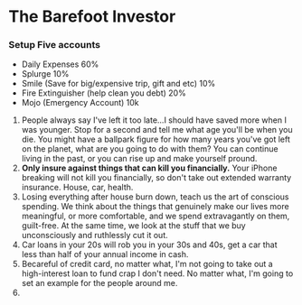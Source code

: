 # The Barefoot Investor

### Setup Five accounts
- Daily Expenses 60%
- Splurge 10%
- Smile (Save for big/expensive trip, gift and etc) 10%
- Fire Extinguisher (help clean you debt) 20%
- Mojo (Emergency Account) 10k

1. People always say I've left it too late...I should have saved more when I was younger. Stop for a second and tell me what age you'll be when you die. You might have a ballpark figure for how many years you've got left on the planet, what are you going to do with them? You can continue living in the past, or you can rise up and make yourself pround. 
2. **Only insure against things that can kill you financially.** Your iPhone breaking will not kill you financially, so don't take out extended warranty insurance. House, car, health.
3. Losing everything after house burn down, teach us the art of conscious spending. We think about the things that genuinely make our lives more meaningful, or more comfortable, and we spend extravagantly on them, guilt-free. At the same time, we look at the stuff that we buy unconsciously and ruthlessly cut it out.
4. Car loans in your 20s will rob you in your 30s and 40s, get a car that less than half of your annual income in cash.
5. Becareful of credit card, no matter what, I'm not going to take out a high-interest loan to fund crap I don't need. No matter what, I'm going to set an example for the people around me. 
6. 
